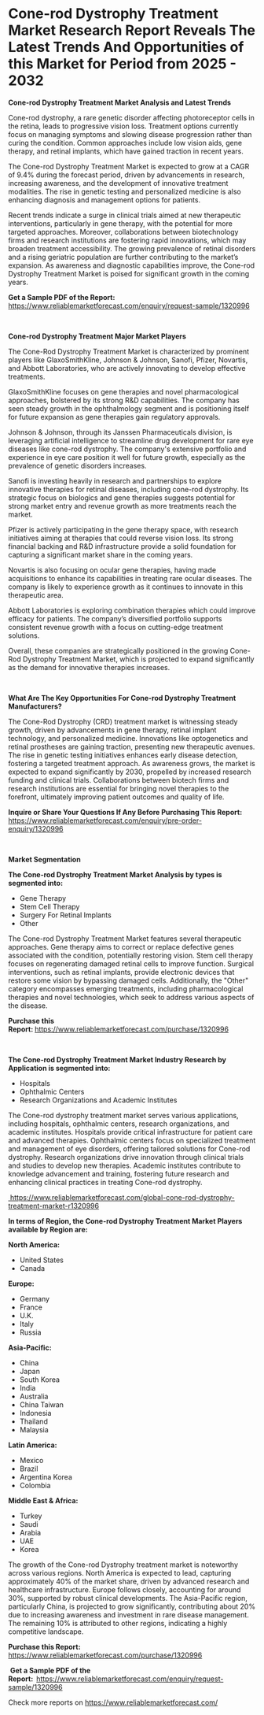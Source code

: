 <p><h1>Cone-rod Dystrophy Treatment Market Research Report Reveals The Latest Trends And Opportunities of this Market for Period from 2025 - 2032</h1></p><p><strong>Cone-rod Dystrophy Treatment Market Analysis and Latest Trends</strong></p>
<p><p>Cone-rod dystrophy, a rare genetic disorder affecting photoreceptor cells in the retina, leads to progressive vision loss. Treatment options currently focus on managing symptoms and slowing disease progression rather than curing the condition. Common approaches include low vision aids, gene therapy, and retinal implants, which have gained traction in recent years. </p><p>The Cone-rod Dystrophy Treatment Market is expected to grow at a CAGR of 9.4% during the forecast period, driven by advancements in research, increasing awareness, and the development of innovative treatment modalities. The rise in genetic testing and personalized medicine is also enhancing diagnosis and management options for patients. </p><p>Recent trends indicate a surge in clinical trials aimed at new therapeutic interventions, particularly in gene therapy, with the potential for more targeted approaches. Moreover, collaborations between biotechnology firms and research institutions are fostering rapid innovations, which may broaden treatment accessibility. The growing prevalence of retinal disorders and a rising geriatric population are further contributing to the market’s expansion. As awareness and diagnostic capabilities improve, the Cone-rod Dystrophy Treatment Market is poised for significant growth in the coming years.</p></p>
<p><strong>Get a Sample PDF of the Report:&nbsp;</strong> <a href="https://www.reliablemarketforecast.com/enquiry/request-sample/1320996?utm_campaign=1875&utm_medium=2&utm_source=Github&utm_content=ia&utm_term=12012025&utm_id=cone-rod-dystrophy-treatment">https://www.reliablemarketforecast.com/enquiry/request-sample/1320996</a></p>
<p>&nbsp;</p>
<p><strong>Cone-rod Dystrophy Treatment Major Market Players</strong></p>
<p><p>The Cone-Rod Dystrophy Treatment Market is characterized by prominent players like GlaxoSmithKline, Johnson & Johnson, Sanofi, Pfizer, Novartis, and Abbott Laboratories, who are actively innovating to develop effective treatments.</p><p>GlaxoSmithKline focuses on gene therapies and novel pharmacological approaches, bolstered by its strong R&D capabilities. The company has seen steady growth in the ophthalmology segment and is positioning itself for future expansion as gene therapies gain regulatory approvals.</p><p>Johnson & Johnson, through its Janssen Pharmaceuticals division, is leveraging artificial intelligence to streamline drug development for rare eye diseases like cone-rod dystrophy. The company's extensive portfolio and experience in eye care position it well for future growth, especially as the prevalence of genetic disorders increases.</p><p>Sanofi is investing heavily in research and partnerships to explore innovative therapies for retinal diseases, including cone-rod dystrophy. Its strategic focus on biologics and gene therapies suggests potential for strong market entry and revenue growth as more treatments reach the market.</p><p>Pfizer is actively participating in the gene therapy space, with research initiatives aiming at therapies that could reverse vision loss. Its strong financial backing and R&D infrastructure provide a solid foundation for capturing a significant market share in the coming years.</p><p>Novartis is also focusing on ocular gene therapies, having made acquisitions to enhance its capabilities in treating rare ocular diseases. The company is likely to experience growth as it continues to innovate in this therapeutic area.</p><p>Abbott Laboratories is exploring combination therapies which could improve efficacy for patients. The company’s diversified portfolio supports consistent revenue growth with a focus on cutting-edge treatment solutions.</p><p>Overall, these companies are strategically positioned in the growing Cone-Rod Dystrophy Treatment Market, which is projected to expand significantly as the demand for innovative therapies increases.</p></p>
<p>&nbsp;</p>
<p><strong>What Are The Key Opportunities For Cone-rod Dystrophy Treatment Manufacturers?</strong></p>
<p><p>The Cone-Rod Dystrophy (CRD) treatment market is witnessing steady growth, driven by advancements in gene therapy, retinal implant technology, and personalized medicine. Innovations like optogenetics and retinal prostheses are gaining traction, presenting new therapeutic avenues. The rise in genetic testing initiatives enhances early disease detection, fostering a targeted treatment approach. As awareness grows, the market is expected to expand significantly by 2030, propelled by increased research funding and clinical trials. Collaborations between biotech firms and research institutions are essential for bringing novel therapies to the forefront, ultimately improving patient outcomes and quality of life.</p></p>
<p><strong>Inquire or Share Your Questions If Any Before Purchasing This Report:</strong> <a href="https://www.reliablemarketforecast.com/enquiry/pre-order-enquiry/1320996?utm_campaign=1875&utm_medium=2&utm_source=Github&utm_content=ia&utm_term=12012025&utm_id=cone-rod-dystrophy-treatment">https://www.reliablemarketforecast.com/enquiry/pre-order-enquiry/1320996</a></p>
<p>&nbsp;</p>
<p><strong>Market Segmentation</strong></p>
<p><strong>The Cone-rod Dystrophy Treatment Market Analysis by types is segmented into:</strong></p>
<p><ul><li>Gene Therapy</li><li>Stem Cell Therapy</li><li>Surgery For Retinal Implants</li><li>Other</li></ul></p>
<p><p>The Cone-rod Dystrophy Treatment Market features several therapeutic approaches. Gene therapy aims to correct or replace defective genes associated with the condition, potentially restoring vision. Stem cell therapy focuses on regenerating damaged retinal cells to improve function. Surgical interventions, such as retinal implants, provide electronic devices that restore some vision by bypassing damaged cells. Additionally, the "Other" category encompasses emerging treatments, including pharmacological therapies and novel technologies, which seek to address various aspects of the disease.</p></p>
<p><strong>Purchase this Report:&nbsp;</strong><a href="https://www.reliablemarketforecast.com/purchase/1320996?utm_campaign=1875&utm_medium=2&utm_source=Github&utm_content=ia&utm_term=12012025&utm_id=cone-rod-dystrophy-treatment">https://www.reliablemarketforecast.com/purchase/1320996</a></p>
<p>&nbsp;</p>
<p><strong>The Cone-rod Dystrophy Treatment Market Industry Research by Application is segmented into:</strong></p>
<p><ul><li>Hospitals</li><li>Ophthalmic Centers</li><li>Research Organizations and Academic Institutes</li></ul></p>
<p><p>The Cone-rod dystrophy treatment market serves various applications, including hospitals, ophthalmic centers, research organizations, and academic institutes. Hospitals provide critical infrastructure for patient care and advanced therapies. Ophthalmic centers focus on specialized treatment and management of eye disorders, offering tailored solutions for Cone-rod dystrophy. Research organizations drive innovation through clinical trials and studies to develop new therapies. Academic institutes contribute to knowledge advancement and training, fostering future research and enhancing clinical practices in treating Cone-rod dystrophy.</p></p>
<p><a href="https://www.reliablemarketforecast.com/global-cone-rod-dystrophy-treatment-market-r1320996?utm_campaign=1875&utm_medium=2&utm_source=Github&utm_content=ia&utm_term=12012025&utm_id=cone-rod-dystrophy-treatment">&nbsp;https://www.reliablemarketforecast.com/global-cone-rod-dystrophy-treatment-market-r1320996</a></p>
<p><strong>In terms of Region, the Cone-rod Dystrophy Treatment Market Players available by Region are:</strong></p>
<p>
    <p> <strong> North America: </strong>
        <ul>
            <li>United States</li>
            <li>Canada</li>
        </ul>
        </p> 
    <p> <strong> Europe: </strong>
        <ul>
            <li>Germany</li>
            <li>France</li>
            <li>U.K.</li>
            <li>Italy</li>
            <li>Russia</li>
        </ul>
        </p> 
    <p> <strong> Asia-Pacific: </strong>
        <ul>
            <li>China</li>
            <li>Japan</li>
            <li>South Korea</li>
            <li>India</li>
            <li>Australia</li>
            <li>China Taiwan</li>
            <li>Indonesia</li>
            <li>Thailand</li>
            <li>Malaysia</li>
        </ul>
        </p> 
    <p> <strong> Latin America: </strong>
        <ul>
            <li>Mexico</li>
            <li>Brazil</li>
            <li>Argentina Korea</li>
            <li>Colombia</li>
        </ul>
        </p> 
    <p> <strong> Middle East & Africa: </strong>
        <ul>
            <li>Turkey</li>
            <li>Saudi</li>
            <li>Arabia</li>
            <li>UAE</li>
            <li>Korea</li>
        </ul>
    </p>
    </p>
<p><p>The growth of the Cone-rod Dystrophy treatment market is noteworthy across various regions. North America is expected to lead, capturing approximately 40% of the market share, driven by advanced research and healthcare infrastructure. Europe follows closely, accounting for around 30%, supported by robust clinical developments. The Asia-Pacific region, particularly China, is projected to grow significantly, contributing about 20% due to increasing awareness and investment in rare disease management. The remaining 10% is attributed to other regions, indicating a highly competitive landscape.</p></p>
<p><strong>Purchase this Report: </strong><a href="https://www.reliablemarketforecast.com/purchase/1320996?utm_campaign=1875&utm_medium=2&utm_source=Github&utm_content=ia&utm_term=12012025&utm_id=cone-rod-dystrophy-treatment">https://www.reliablemarketforecast.com/purchase/1320996</a></p>
<p>&nbsp;<strong>Get a Sample PDF of the Report:&nbsp;&nbsp;</strong><a href="https://www.reliablemarketforecast.com/enquiry/request-sample/1320996?utm_campaign=1875&utm_medium=2&utm_source=Github&utm_content=ia&utm_term=12012025&utm_id=cone-rod-dystrophy-treatment">https://www.reliablemarketforecast.com/enquiry/request-sample/1320996</a></p>
<p><strong></strong></p>
<p>Check more reports on <a href="https://www.reliablemarketforecast.com/?utm_campaign=1875&utm_medium=2&utm_source=Github&utm_content=ia&utm_term=12012025&utm_id=cone-rod-dystrophy-treatment">https://www.reliablemarketforecast.com/</a></p>